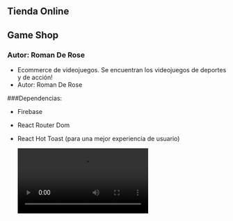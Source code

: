 ## Tienda Online

## Game Shop

### Autor: Roman De Rose

- Ecommerce de videojuegos. Se encuentran los videojuegos de deportes y de acción!
- Autor: Roman De Rose

###Dependencias:

- Firebase
- React Router Dom
- React Hot Toast (para una mejor experiencia de usuario)

  ![VideoGif](public/navegacion.mp4)
